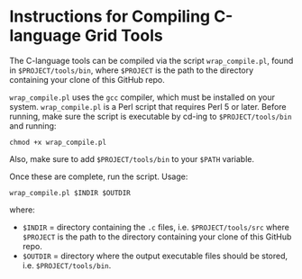 # Instructions for Compiling C-language Grid Tools

The C-language tools can be compiled via the script `wrap_compile.pl`, found in `$PROJECT/tools/bin`, where `$PROJECT` is the path to the directory containing your clone of this GitHub repo.

`wrap_compile.pl` uses the `gcc` compiler, which must be installed on your system. `wrap_compile.pl` is a Perl script that requires Perl 5 or later. Before running, make sure the script is executable by cd-ing to `$PROJECT/tools/bin` and running:

   `chmod +x wrap_compile.pl`

Also, make sure to add `$PROJECT/tools/bin` to your `$PATH` variable.

Once these are complete, run the script. Usage:

   `wrap_compile.pl $INDIR $OUTDIR`

where:

 - `$INDIR` = directory containing the `.c` files, i.e. `$PROJECT/tools/src` where `$PROJECT` is the path to the directory containing your clone of this GitHub repo.
 - `$OUTDIR` = directory where the output executable files should be stored, i.e. `$PROJECT/tools/bin`.
